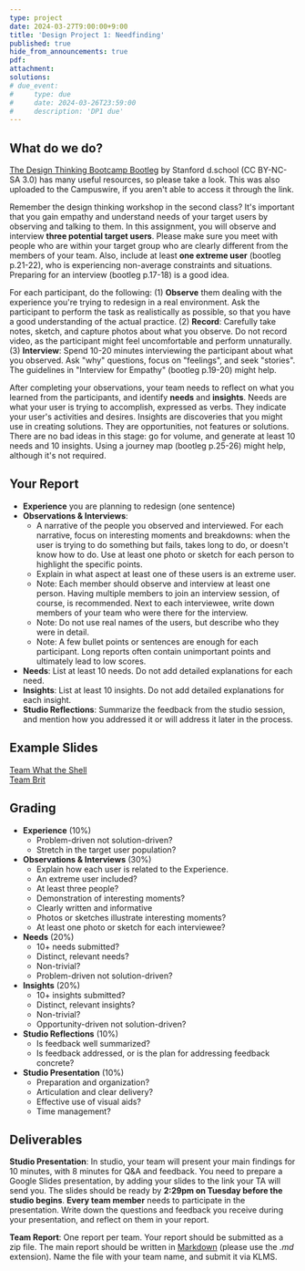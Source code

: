 ```yaml
---
type: project
date: 2024-03-27T9:00:00+9:00
title: 'Design Project 1: Needfinding'
published: true
hide_from_announcements: true
pdf:
attachment:
solutions:
# due_event: 
#     type: due
#     date: 2024-03-26T23:59:00
#     description: 'DP1 due'
---
```

## What do we do?
[The Design Thinking Bootcamp Bootleg](https://dschool.stanford.edu/resources/design-thinking-bootleg) by Stanford d.school (CC BY-NC-SA 3.0) has many useful resources, so please take a look. This was also uploaded to the Campuswire, if you aren't able to access it through the link.

Remember the design thinking workshop in the second class? It's important that you gain empathy and understand needs of your target users by observing and talking to them. In this assignment, you will observe and interview **three potential target users**. Please make sure you meet with people who are within your target group who are clearly different from the members of your team. Also, include at least **one extreme user** (bootleg p.21-22), who is experiencing non-average constraints and situations. Preparing for an interview (bootleg p.17-18) is a good idea.

For each participant, do the following: (1) **Observe** them dealing with the experience you're trying to redesign in a real environment. Ask the participant to perform the task as realistically as possible, so that you have a good understanding of the actual practice. (2) **Record**: Carefully take notes, sketch, and capture photos about what you observe. Do not record video, as the participant might feel uncomfortable and perform unnaturally. (3) **Interview**: Spend 10-20 minutes interviewing the participant about what you observed. Ask "why" questions, focus on "feelings", and seek "stories". The guidelines in "Interview for Empathy" (bootleg p.19-20) might help.

After completing your observations, your team needs to reflect on what you learned from the participants, and identify **needs** and **insights**. Needs are what your user is trying to accomplish, expressed as verbs. They indicate your user's activities and desires. Insights are discoveries that you might use in creating solutions. They are opportunities, not features or solutions. There are no bad ideas in this stage: go for volume, and generate at least 10 needs and 10 insights. Using a journey map (bootleg p.25-26) might help, although it's not required.


## Your Report
* **Experience** you are planning to redesign (one sentence)
* **Observations & Interviews**:
  * A narrative of the people you observed and interviewed. For each narrative, focus on interesting moments and breakdowns: when the user is trying to do something but fails, takes long to do, or doesn't know how to do. Use at least one photo or sketch for each person to highlight the specific points.
  * Explain in what aspect at least one of these users is an extreme user.
  * Note: Each member should observe and interview at least one person. Having multiple members to join an interview session, of course, is recommended. Next to each interviewee, write down members of your team who were there for the interview.
  * Note: Do not use real names of the users, but describe who they were in detail.
  * Note: A few bullet points or sentences are enough for each participant. Long reports often contain unimportant points and ultimately lead to low scores.
* **Needs**: List at least 10 needs. Do not add detailed explanations for each need.
* **Insights**: List at least 10 insights. Do not add detailed explanations for each insight.
* **Studio Reflections**: Summarize the feedback from the studio session, and mention how you addressed it or will address it later in the process.


## Example Slides
[Team What the Shell](https://docs.google.com/presentation/d/1_IYUl7fx_kPIWOUftRAN2y0bcw9XYefsBR34KD8OoS0/edit#slide=id.p)\
[Team Brit](https://docs.google.com/presentation/d/13rwpWQDvx4qPHPhd6ox3LqtFo2HhwVyf1hqCmJVveQQ/edit#slide=id.p)


## Grading
* **Experience** (10%)
  * Problem-driven not solution-driven?
  * Stretch in the target user population?
* **Observations & Interviews** (30%)
  * Explain how each user is related to the Experience.
  * An extreme user included?
  * At least three people?
  * Demonstration of interesting moments?
  * Clearly written and informative
  * Photos or sketches illustrate interesting moments?
  * At least one photo or sketch for each interviewee?
* **Needs** (20%)
  * 10+ needs submitted?
  * Distinct, relevant needs?
  * Non-trivial?
  * Problem-driven not solution-driven?
* **Insights** (20%)
  * 10+ insights submitted?
  * Distinct, relevant insights?
  * Non-trivial?
  * Opportunity-driven not solution-driven?
* **Studio Reflections** (10%)
  * Is feedback well summarized?
  * Is feedback addressed, or is the plan for addressing feedback concrete?
* **Studio Presentation** (10%)
  * Preparation and organization?
  * Articulation and clear delivery?
  * Effective use of visual aids?
  * Time management?


## Deliverables
**Studio Presentation**: In studio, your team will present your main findings for 10 minutes, with 8 minutes for Q&A and feedback. You need to prepare a Google Slides presentation, by adding your slides to the link your TA will send you. The slides should be ready by **2:29pm on Tuesday before the studio begins**. **Every team member** needs to participate in the presentation. Write down the questions and feedback you receive during your presentation, and reflect on them in your report.

**Team Report**: One report per team. Your report should be submitted as a zip file. The main report should be written in [Markdown](https://daringfireball.net/projects/markdown/) (please use the *.md* extension). Name the file with your team name, and submit it via KLMS.
